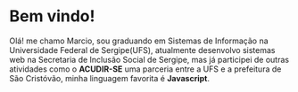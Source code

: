 # Bem vindo!

Olá! me chamo Marcio, sou graduando em Sistemas de Informação na Universidade Federal de Sergipe(UFS), atualmente desenvolvo sistemas web na Secretaria de Inclusão Social de Sergipe, mas já participei de outras atividades como o **ACUDIR-SE** uma parceria entre a UFS e a prefeitura de São Cristóvão, 
minha linguagem favorita é **Javascript**.